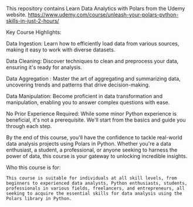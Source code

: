 This repository contains Learn Data Analytics with Polars from the Udemy website. https://www.udemy.com/course/unleash-your-polars-python-skills-in-just-2-hours/

Key Course Highlights:

Data Ingestion: Learn how to efficiently load data from various sources, making it easy to work with diverse datasets.

Data Cleaning: Discover techniques to clean and preprocess your data, ensuring it's ready for analysis.

Data Aggregation : Master the art of aggregating and summarizing data, uncovering trends and patterns that drive decision-making.

Data Manipulation: Become proficient in data transformation and manipulation, enabling you to answer complex questions with ease.

No Prior Experience Required: While some minor Python experience is beneficial, it's not a prerequisite. We'll start from the basics and guide you through each step.

By the end of this course, you'll have the confidence to tackle real-world data analysis projects using Polars in Python. Whether you're a data enthusiast, a student, a professional, or anyone seeking to harness the power of data, this course is your gateway to unlocking incredible insights.


Who this course is for:

    This course is suitable for individuals at all skill levels, from beginners to experienced data analysts, Python enthusiasts, students, professionals in various fields, freelancers, and entrepreneurs, all seeking to acquire the essential skills for data analysis using the Polars library in Python.
